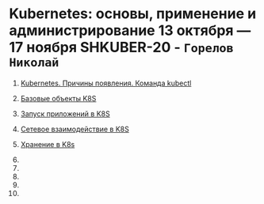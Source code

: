 # Kubernetes: основы, применение и администрирование 13 октября — 17 ноября SHKUBER-20  -  `Горелов Николай`


1. [Kubernetes. Причины появления. Команда kubectl](./kuber-homeworks_1.1_03.25/README.md)

2. [Базовые объекты K8S](./1.2/README.md)

3. [Запуск приложений в K8S](./1.3/README.md)

4. [Сетевое взаимодействие в K8S](./1.4/README.md)

5. [Хранение в K8s](./2.1/README.md)

6. 

7. 

8. 

9. 

10. 
